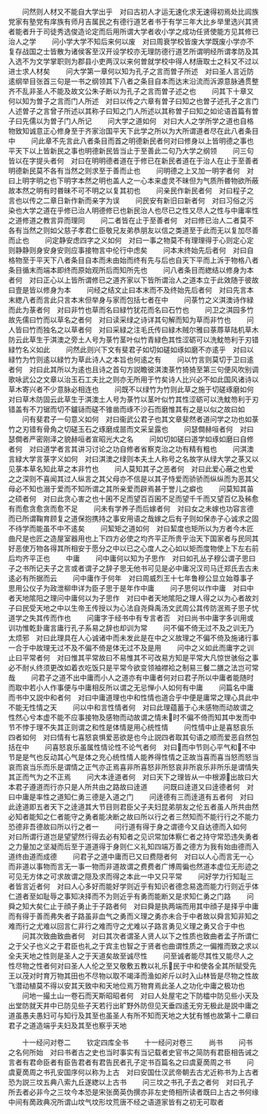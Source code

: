 <!-- { "loadSidebar": true } -->
　　问然则人材又不能自大学出乎　对曰古初人才运无速化求无速得初焉处比闾族党家有塾党有庠族有师月吉属民之有德行道艺者书于有学三年大比乡举里选兴其贤者能者升于司徒秀选俊造论定而后用所谓大学者收小学之成功任贤使能方见其修已治人之学
　　问小学大学不知后来何以废　对曰周衰学校皆废大学既废小学亦不复存战国之士皆散为诸侯客至汉开设学校亦无理防德行道艺所谓明经所谓孝防及其入选不为文学掌职则为郡县小吏两汉以来何曽就学校中得人材唐取士之科又不过以进士求人材矣
　　问大学第一章何以知为孔子之言而曽子所述　对曰圣人言近防逺纲举目张首三句是一书之纲领其下八者之条目自本而达末沿流而泝源意脉通贯整齐不乱非圣人不能及故文公朱子断以为孔子之言而曽子述之也
　　问其下十章又何以知为曽子之言而门人所述　对曰以传之六章有曽子曰知之也曽子述孔子之言门人述曽子之言曾子所述以其称子曰知之门人所述以其称曽子曰知之如论语首篇有曽子曰先儒以为曽子门人所记
　　问大学之道如何　对曰大人之学所学之道也自格物致知诚意正心修身至于齐家治国平天下此学之所以为大所谓道者尽在此八者条目中
　　问此章不先言此八者条目而首之明德新民者何对曰修身以上皆明德之事也平天下以上皆新民之事也明德新民皆当止于至善此二句乃大学之纲领
　　问三句皆以在字提头者何　对曰在明明德者道在于修已在新民者道在于治人在止于至善者明德新民莫不各有当然之则求至于善而止也
　　问明德之上又加一明字者何　对曰上明字明之也下明字本然之明也盖人之一心本来虚灵不昧但为气质所昬物欲所蔽故本然之明有时昬昧不可不明之以复其初也
　　问亲民作新民者何　对曰程子之言也以传之二章日新作新而亲字为误
　　问民安有新旧曰新者何　对曰习俗之污染也大学之道在乎修已治人明德修已也新民治人也尽已之性又尽人之性与中庸率性之道修道之教言异而理同
　　问二者皆在止于至善者何　对曰修已治人二者莫不各有当然之则如父慈子孝君仁臣敬兄友弟恭朋友以信之类道至于此而无以复加尽善而止也
　　问定静安虑四字之义如何　对曰一事之物莫不有理理得于心则定心定则静静则身安身安则应事接物言中伦行中虑矣
　　问本末终始先后者何　对曰自格物至于平天下八者条目自本而未由始而终有先与后也自天下平而上泝于物格八者条目循末而端本即终而原始观所后而知所先也
　　问八者条目而緫结以修身为本者何　对曰正心以上皆所谓修已之道齐家以下皆所谓治人之道本立于此效随于彼故曰壹是皆以修身为本
　　问经之结文止曰本末而不及终始先后者何　对曰先言本末緫八者而言此只言本末但举身与家而包括七者在中
　　问菉竹之义淇澳诗作緑而此为菉者何　对曰非竹也草而名曰緑竹犹花而名曰石竹也
　　问卫之淇园多竹故先儒曰竹而以草名之者何　对曰读采绿之诗详其句解而知为草而非竹也
　　问人皆曰竹而独名之以草者何　对曰采緑之注毛氏传曰緑木贼尔雅曰菉蓐草陆机草木防云此草生于淇澳之旁土人号为菉竹茎叶似竹青緑色其性涩砺可以洗魫笏利于刃错緑竹名义如此
　　问然此则兴下文有斐君子如切如磋如琢如磨不亦逺乎　对曰以緑竹为竹则逺以緑竹为草此诗人之本旨也何逺之有
　　问以竹言则莫切于卫曰逺者何　对曰此其所以为逺也且诗之首句方説瞻彼淇澳菉竹猗猗至第三句便风吹别调歌咏武公之文章以治玉石工夫比之则亦无所用于竹矣诗人比兴必不如此国风诸诗以草木寄兴者不少意脉必相连也
　　问既不以绿竹为竹则此草之施于切磋琢磨如何对曰草木防固云此草生于淇澳土人号为菉竹以茎叶似竹其性涩砺可以洗魫笏利于刃错盖有不刀锯而切不鑪铴而磋不锥凿而琢不沙石而磨惟其有之是以似之故曰如
　　问有斐君子一句意义如何　对曰衞武公君子也其文章斐然者道问学之功也如菉竹之刃错有骨角之切磋玉石之琢磨成噐而文采呈露也
　　问瑟僴赫咺者何　对曰瑟僴者严密刚泽之貌赫咺者宣昭光大之名
　　问如切如磋曰道学如琢如磨曰自修者何　对曰道学者言其讲习讨论之功自修者省察克治之功有精有粗也
　　问淇澳言緑大学言菉字义如何　对曰淇澳之绿则本夫土人称号之名故字从绿大学之菉又以见菉本草名知此草之本非竹也
　　问人莫知其子之恶者何　对曰此爱心蔽之也爱之之深则不喜闻其过人纵言之其父母亦不信是以其子恃爱而骄骄而纵纵而为恶其父母必不知也溺于爱而不知所谓之其所亲爱而辟焉甚于誉儿之癖也
　　问莫知其苖之硕者何　对曰此贪心害之也十囷不足而望百百囷不足而望千千而又望百亿及秭愈有而愈贪愈贪而愈不足
　　问未有学养子而后嫁者何　对曰女之未嫁也功容言德而已所谓鞠育顾复之道保抱携持之事安用语之哉嫁之后有子则如保赤子心诚求之固不待学而能虽不中不逺矣
　　问絜矩之道如何　对曰絜度也矩所以为方者今木匠曲尺是也匠之造屋室器用也上下四方必使之均齐平正所贵乎治天下国家者与民同其好恶使万物各得其所相安于愿分之中以已之心度人之心如以矩而度物使上下左右前后均齐平正也
　　中庸
　　问中庸何以知为子思作　对曰如孔丛子穆公谓子思曰子之书所记夫子之言或者谓子之辞子思无他书可见是必中庸况汉司马迁郑氏去古未逺必有所据而云
　　问中庸作于何年　对曰周威烈王十七年鲁穆公显立始尊事子思用公仪子为政泄柳申详为臣子思于是年作中庸
　　问子思何以作中庸　对曰中者天地隂阳之理问中庸何以为子思作　对曰中者天地隂阳之理人得之以为心者故刘子曰民受天地之中以生帝王传授以为心法自尧舜禹汤文武周公其传防泯焉子思子忧道学之失其传而作也
　　问庸字于经书中有专言者否　对曰尚书中庸字多训用或训功惟乾卦庸言庸行孔子系易之辞也却训为常
　　问不偏不倚无过不及之训无乃太烦邪　对曰此理具在人心诚诸中而未发此是在中之义故理之不偏不倚及施诸行事一合于中故理无过不及不偏不倚是体无过不及是用
　　问中之义如此而庸字之训止曰平常者何　对曰惟其平常故曰不易惟其不可改易方知是平常大凡惊世骇俗之事必不耐乆终须更改如着衣吃饭只是平常今欲变领袖襟袷之制易三餐二膳之法岂可常哉
　　问君子之道不出中庸而小人之道亦有中庸者何对曰君子所以中庸者能随时而取中若小人作事便与中庸相反所以谓之无忌惮小人如何有中庸
　　问篇名中庸而书中又説中和者何　对曰中庸道理也中和性情也道合乎中便是庸常之理心具此中不能无性情之天
　　问以中和言性情者何　对曰此理蕴蓄于心未感物而动故谓之性然心兮本虚不能不应事接物及感物而动故谓之情未时不偏不倚而知其中发而中节不悖于理不失其正则谓之和性是体情是用心统性情
　　问性情中止是喜怒哀乐四者如何　对曰情有七喜怒哀惧爱恶欲是也今止説四者取其句语之顺而爱恶自然包括在中
　　问喜怒哀乐虽属性情论性不论气者何　对曰而中节则心平气和不中节是是气也反动其心气是体之充心统性情人能养得性情之正故当喜而喜当怒而怒当哀而哀当乐而乐是谓情之正气亦正焉喜非所喜怒非所怒哀非所哀乐非所乐是谓情失其正而气为之不正焉
　　问大本逹道者何　对曰天下之理皆从一中根源出故曰大本君子遵道而行亦只是人所共由之路故曰逹道
　　问既曰逹道又曰逹德者何　对曰中庸是率性之道知仁勇三德是入道之门
　　问逹德有三而逹道有五者何　对曰此逹道即五者天下之逹道其大节目则君臣父子夫妇昆弟朋友之伦五者虽人所共由然必知者能知之仁者能守之勇者能决断之故曰所以行之者三然知而不能行行之不能力恐德非吾德故曰所以行之者一
　　问行道有得于身之谓德今又自达德而入如何　对曰所谓行道岂是望望然行得去必有知者之见识常加体察仁者之持守常恐违失勇者之力量加之坚凝而后至于道道得于身则仁义礼知四端万善之德方为我有始由德而入道终由道而成德
　　问君子之道中庸而已又曰费隠者何　对曰以人心而言无一心而非道以事物而言无一事一物而非道故谓之费费者广博周徧也然道本虚位无形迹之可见无方体之可求故谓之隠及求而得之本此一中又只平常
　　问好学力行知耻三者皆言近者何　对曰人心多好而能好学则近乎有知识者德念易逸而能力行则近乎体仁道者至如耻辱之事知决择而不为则近乎有勇而能断又是求知仁勇之门路
　　问舜之知大矣仁止于顔子勇止于子路者何　对曰舜是执两端而用其中顔子是择乎中庸而有得于善而弗失者子路虽非血气之勇而义理之勇亦未合于中者故以舜言知非知之难而行之尤难以回言仁非行之难而守之尤难以子路言勇见义理之勇又合于中也
　　问其次致曲致曲者何　对曰其次者谓圣人贤人以下之性质也致曲者孟子所谓仁之于父子也义之于君臣也礼之于宾主也智之于贤者也曲谓性质之一偏推而致之求以全夫天地之性则是圣人之于天道矣故至诚尽性
　　问至诚者能尽其性又能尽人之性尽物之性者何对曰圣人人伦之至又敬敷五教以礼乐民于中和使各全其所赋受先王以茂对时育万物其田也不尽物以取不竭泽而渔如斧斤以时入山林皆是尽物之性故飞潜动植莫不得以安其天致中和天地位焉万物育焉此圣人之功化中庸之极功也
　　问地一撮土山一卷石而天斯昭昭者何　对曰人处屋宅之下防櫺中防见些小天及出堂防就天井中已防见些子天若行出旷野外防但见天垂四逺无穷无极此是説中庸之道虽愚夫愚妇可与知行及其至也虽圣人有所不知而天地之大犹有憾也故第十二章曰君子之道造端乎夫妇及其至也察乎天地











　　十一经问对卷二
　　钦定四库全书
　　十一经问对卷三
　　尚书
　　问书之名何所始　对曰书者古之史也当时事实有当记载者史官书之简防有君臣相告诫之言者有君命臣者有臣告君者有君告民者孔子定书百篇名之曰虞夏啇周之书
　　问虞夏啇周之书孔安国序何以称为上古　对曰安国仕汉武帝朝去古尤近称书为上古者恐为説三坟五典八索九丘遂緫以上古书
　　问三坟之书孔子去之者何　对曰孔子所去者必非今之三坟今本恐是宋张啇英伪撰亦非左史倚相所读者既曰上古之书何缘中间有啇政典况所谓山坟气坟形坟荒唐不经之语道家皆有之初无可取者
